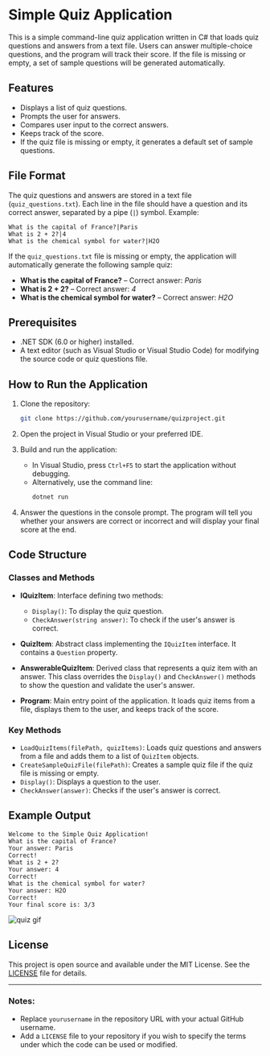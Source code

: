 # Simple Quiz Application

This is a simple command-line quiz application written in C# that loads quiz questions and answers from a text file. Users can answer multiple-choice questions, and the program will track their score. If the file is missing or empty, a set of sample questions will be generated automatically.

## Features

- Displays a list of quiz questions.
- Prompts the user for answers.
- Compares user input to the correct answers.
- Keeps track of the score.
- If the quiz file is missing or empty, it generates a default set of sample questions.
  
## File Format

The quiz questions and answers are stored in a text file (`quiz_questions.txt`). Each line in the file should have a question and its correct answer, separated by a pipe (`|`) symbol. Example:

```
What is the capital of France?|Paris
What is 2 + 2?|4
What is the chemical symbol for water?|H2O
```

If the `quiz_questions.txt` file is missing or empty, the application will automatically generate the following sample quiz:

- **What is the capital of France?** – Correct answer: *Paris*
- **What is 2 + 2?** – Correct answer: *4*
- **What is the chemical symbol for water?** – Correct answer: *H2O*

## Prerequisites

- .NET SDK (6.0 or higher) installed.
- A text editor (such as Visual Studio or Visual Studio Code) for modifying the source code or quiz questions file.

## How to Run the Application

1. Clone the repository:
   ```bash
   git clone https://github.com/yourusername/quizproject.git
   ```

2. Open the project in Visual Studio or your preferred IDE.

3. Build and run the application:
   - In Visual Studio, press `Ctrl+F5` to start the application without debugging.
   - Alternatively, use the command line:
     ```bash
     dotnet run
     ```

4. Answer the questions in the console prompt. The program will tell you whether your answers are correct or incorrect and will display your final score at the end.

## Code Structure

### Classes and Methods

- **IQuizItem**: Interface defining two methods:
  - `Display()`: To display the quiz question.
  - `CheckAnswer(string answer)`: To check if the user's answer is correct.

- **QuizItem**: Abstract class implementing the `IQuizItem` interface. It contains a `Question` property.

- **AnswerableQuizItem**: Derived class that represents a quiz item with an answer. This class overrides the `Display()` and `CheckAnswer()` methods to show the question and validate the user's answer.

- **Program**: Main entry point of the application. It loads quiz items from a file, displays them to the user, and keeps track of the score.

### Key Methods

- `LoadQuizItems(filePath, quizItems)`: Loads quiz questions and answers from a file and adds them to a list of `QuizItem` objects.
- `CreateSampleQuizFile(filePath)`: Creates a sample quiz file if the quiz file is missing or empty.
- `Display()`: Displays a question to the user.
- `CheckAnswer(answer)`: Checks if the user's answer is correct.

## Example Output

```
Welcome to the Simple Quiz Application!
What is the capital of France?
Your answer: Paris
Correct!
What is 2 + 2?
Your answer: 4
Correct!
What is the chemical symbol for water?
Your answer: H2O
Correct!
Your final score is: 3/3
```
![quiz gif](https://github.com/user-attachments/assets/bfa18610-6622-4169-999e-b32bd4c3f40c)

## License

This project is open source and available under the MIT License. See the [LICENSE](LICENSE) file for details.

---

### Notes:

- Replace `yourusername` in the repository URL with your actual GitHub username.
- Add a `LICENSE` file to your repository if you wish to specify the terms under which the code can be used or modified.
